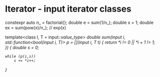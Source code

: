 # Iterator - input iterator classes

constexpr auto n_ = factorial{};
double e = sum(1/n_);
double x = 1;
double ex = sum(pow(x)/n_); // exp(x)

template<class I, T = input<I>::value_type>
double sum(input<I> i, std::function<bool(input<I> i, T)> p = [](input<I> i, T t) { return *i != 0 || *i + 1 != 1; })
{
	double s = 0;

	while (p(i,s))
		s += *i++;
}
